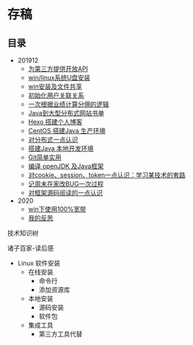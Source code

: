 #   存稿




##  目录
-   201912
    -   [为第三方提供开放API](201912/001.md)
    -   [win/linux系统U盘安装](201912/002.md)
    -   [win安装及文件共享](201912/003.md)
    -   [初始化用户关联关系](201912/004.md)
    -   [一次根据业绩计算分佣的逻辑](201912/005.md)
    -   [Java到大型分布式网站书单](201912/006.md)
    -   [Hexo 搭建个人博客](201912/007.md)
    -   [CentOS 搭建Java 生产环境](201912/008.md)
    -   [对分布式一点认识](201912/009.md)
    -   [搭建Java  本地开发环境](201912/013.md)
    -   [Git简单实用](201912/014.md)
    -   [编译 openJDK 及Java框架](201912/015.md)
    -   [对cookie、session、token一点认识：学习某技术的套路](201912/016.md)
    -   [记周末在家改BUG一次过程](201912/017.md)
    -   [对框架源码阅读的一点认识](201912/018.md)
-   2020
    -   [win下使用100%宽带](2020/001.md)
    -   [我的反思](2020/002.md)


技术知识树


诸子百家-读后感




-   Linux 软件安装
    -   在线安装
        -   命令行
        -   添加资源库
    -   本地安装
        -   源码安装
        -   软件包
    -   集成工具
        -   第三方工具代替